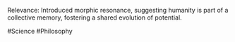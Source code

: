  Relevance: Introduced morphic resonance, suggesting humanity is part of a collective memory, fostering a shared evolution of potential.

#Science #Philosophy